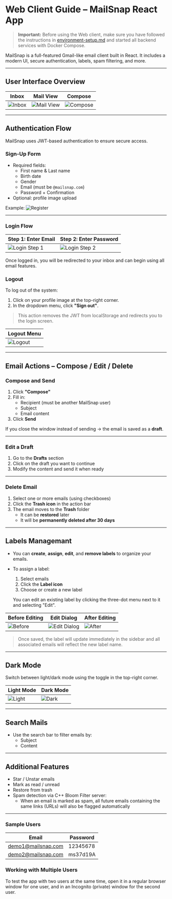 # Web Client Guide – MailSnap React App

> **Important:** Before using the Web client, make sure you have followed the instructions in [environment-setup.md](environment-setup.md) and started all backend services with Docker Compose.

MailSnap is a full-featured Gmail-like email client built in React. It includes a modern UI, secure authentication, labels, spam filtering, and more.

---

## User Interface Overview

| Inbox                             | Mail View                          | Compose                             |
|----------------------------------|------------------------------------|-------------------------------------|
| ![Inbox](https://github.com/user-attachments/assets/5c2e7fe6-9cbb-4814-b3eb-62fcaea45ab2) | ![Mail View](https://github.com/user-attachments/assets/a5125a47-9f2e-4057-880a-5473a80316cf) | ![Compose](https://github.com/user-attachments/assets/931b261f-c226-4907-9885-9cf96e608c89) |

---

## Authentication Flow

MailSnap uses JWT-based authentication to ensure secure access.

### Sign-Up Form

- Required fields:
  - First name & Last name
  - Birth date
  - Gender
  - Email (must be `@mailsnap.com`)
  - Password + Confirmation
- Optional: profile image upload

Example:
![Register](https://github.com/user-attachments/assets/84a2c4dc-6dfc-44d1-8950-302c60d5a3c1)

---

### Login Flow

| Step 1: Enter Email                        | Step 2: Enter Password                    |
|-------------------------------------------|-------------------------------------------|
| ![Login Step 1](https://github.com/user-attachments/assets/6725c1f8-b681-430d-90bd-95bdd1da440a) | ![Login Step 2](https://github.com/user-attachments/assets/8c3528ad-2ace-4fc2-ab37-963a5027348d) |

Once logged in, you will be redirected to your inbox and can begin using all email features.

### Logout

To log out of the system:

1. Click on your profile image at the top-right corner.
2. In the dropdown menu, click **"Sign out"**.

> This action removes the JWT from localStorage and redirects you to the login screen.

| Logout Menu |
|-------------|
| ![Logout](../assets/logout-web.png) |

---

## Email Actions – Compose / Edit / Delete

### Compose and Send

1. Click **"Compose"**
2. Fill in:
   - Recipient (must be another MailSnap user)
   - Subject
   - Email content
3. Click **Send**

If you close the window instead of sending → the email is saved as a **draft**.

---

### Edit a Draft

1. Go to the **Drafts** section
2. Click on the draft you want to continue
3. Modify the content and send it when ready

---

### Delete Email

1. Select one or more emails (using checkboxes)
2. Click the **Trash icon** in the action bar
3. The email moves to the **Trash** folder  
   - It can be **restored** later  
   - It will be **permanently deleted after 30 days**

---

## Labels Managemant

- You can **create**, **assign**, **edit**, and **remove labels** to organize your emails.
- To assign a label:
  1. Select emails
  2. Click the **Label icon**
  3. Choose or create a new label

  You can edit an existing label by clicking the three-dot menu next to it and selecting "Edit".

| Before Editing                            | Edit Dialog                              | After Editing                            |
|-------------------------------------------|-------------------------------------------|-------------------------------------------|
| ![Before](../assets/label-before-web.png)     | ![Edit Dialog](../assets/label-editing-web.png) | ![After](../assets/label-after-web.png)       |

> Once saved, the label will update immediately in the sidebar and all associated emails will reflect the new label name.

---

## Dark Mode

Switch between light/dark mode using the toggle in the top-right corner.

| Light Mode                                 | Dark Mode                                 |
|--------------------------------------------|--------------------------------------------|
| ![Light](https://github.com/user-attachments/assets/f67b7147-d078-4acc-8b81-0438aede0e57) | ![Dark](https://github.com/user-attachments/assets/3421d931-24dd-48d8-9fd7-0392e4e13c8e) |

---

## Search Mails

- Use the search bar to filter emails by:
  - Subject
  - Content

---

## Additional Features

- Star / Unstar emails
- Mark as read / unread
- Restore from trash
- Spam detection via C++ Bloom Filter server:
  - When an email is marked as spam, all future emails containing the same links (URLs) will also be flagged automatically

---

### Sample Users

| Email                   | Password  |
|------------------------ |-----------|
| demo1@mailsnap.com      | 12345678  |
| demo2@mailsnap.com      | ms37d19A  |


### Working with Multiple Users

To test the app with two users at the same time, open it in a regular browser window for one user, and in an Incognito (private) window for the second user.